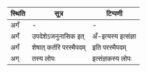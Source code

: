 | स्थिति | सूत्र | टिप्पणी |
| ----- | ------- | ------ |
| अगँ | - | - |
| अगँ | उपदेशेऽजनुनासिक इत् | अँ-इत्यस्य इत्संज्ञा |
| अगँ | शेषात् कर्तरि परस्मैपदम् | इति परस्मैपदम् |
| अग् | तस्य लोपः | इत्संज्ञकस्य लोपः |
